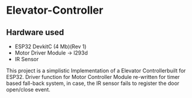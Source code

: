 # Elevator-Controller
## Hardware used
* ESP32 DevkitC (4 Mb)(Rev 1)
* Motor Driver Module -> l293d
* IR Sensor

This project is a simplistic Implementation of a  Elevator Controllerbuilt for ESP32.
Driver function for Motor Controller Module re-written for timer based fall-back system, in case, the IR sensor fails to register the door open/close event.
